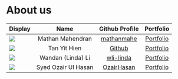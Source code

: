 # About us

Display | Name |               Github Profile                | Portfolio 
--------|:----:|:-------------------------------------------:|:---------:
![](https://via.placeholder.com/100.png?text=Photo) | Mathan Mahendran | [mathanmahe](https://github.com/mathanmahe) | [Portfolio](docs/team/mathanmahe.html)
![](https://via.placeholder.com/100.png?text=Photo) | Tan Yit Hien |    [Github](https://github.com/YitHien)     | [Portfolio](docs/team/yithien.md)
![](https://via.placeholder.com/100.png?text=Photo) | Wandan (Linda) Li |  [wli-linda](https://github.com/wli-linda)  | [Portfolio](team/wli-linda.html)
![](https://via.placeholder.com/100.png?text=Photo) | Syed Ozair Ul Hasan | [OzairHasan](https://github.com/OzairHasan) | [Portfolio](team/OzairHasan.html)

